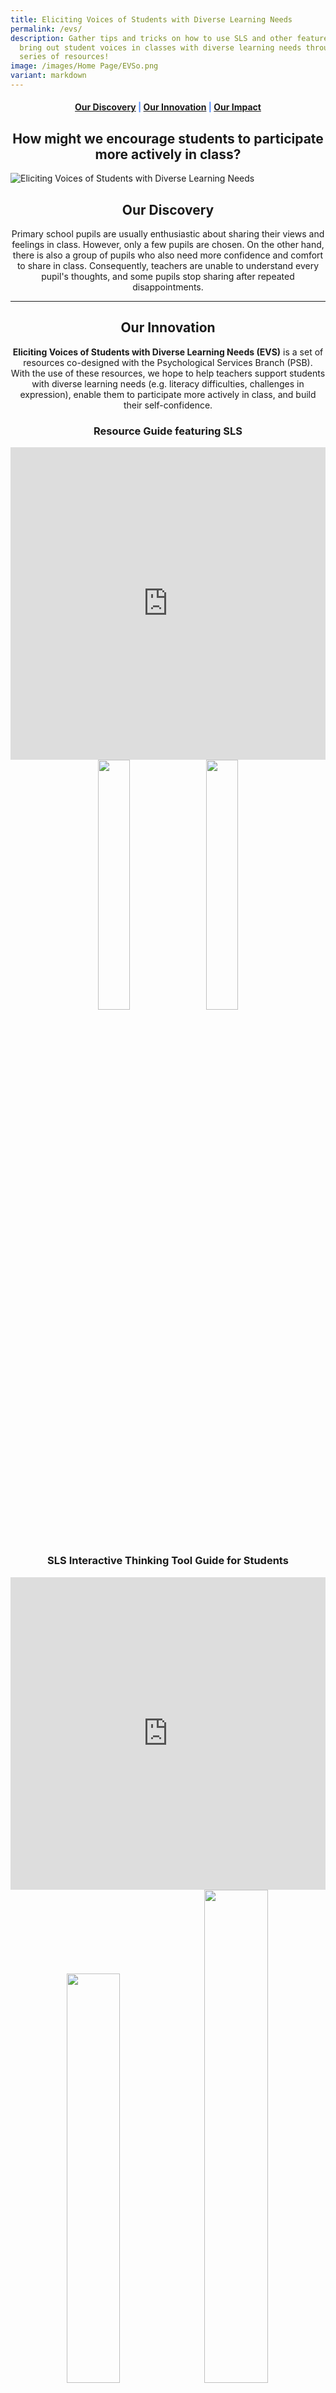 ```yaml
---
title: Eliciting Voices of Students with Diverse Learning Needs
permalink: /evs/
description: Gather tips and tricks on how to use SLS and other features to
  bring out student voices in classes with diverse learning needs through a
  series of resources!
image: /images/Home Page/EVSo.png
variant: markdown
---
```

<center><h4 style="color:#578ffe;"><a href="#discovery">Our Discovery</a>  |  <a href="#innovation">Our Innovation</a>  |  <a href="#impact">Our Impact</a></h4></center>

<center><h2>How might we encourage students to participate more actively in class?</h2></center>

![Eliciting Voices of Students with Diverse Learning Needs](/images/EVS/EVS%20Featured%20Image.png)

<center><h2 id="discovery">Our Discovery</h2></center>
<center>Primary school pupils are usually enthusiastic about sharing their views and feelings in class. However, only a few pupils are chosen. On the other hand, there is also a group of pupils who also need more confidence and comfort to share in class. Consequently, teachers are unable to understand every pupil's thoughts, and some pupils stop sharing after repeated disappointments.</center>

-----------------

<center><h2 id="innovation">Our Innovation</h2></center>
<center><b>Eliciting Voices of Students with Diverse Learning Needs (EVS)</b> is a set of resources co-designed with the Psychological Services Branch (PSB).</center>
<center>With the use of these resources, we hope to help teachers support students with diverse learning needs (e.g. literacy difficulties, challenges in expression), enable them to participate more actively in class, and build their self-confidence.</center>

<center><h3>Resource Guide featuring SLS</h3></center>

<iframe src="https://docs.google.com/presentation/d/e/2PACX-1vRPfkvKQ-U7TQRCAPHdLZBBHTes9RZgFyaAEcIebsMCDIH3GK8VPoQfIu5pZjViYQ/embed?start=true&amp;loop=false&amp;delayms=10000" frameborder="0" width="100%" height="500" allowfullscreen="true"></iframe>

<center><a href="/files/EVS_v1_1.pdf" target="_blank" rel="noopener noreferrer"><img src="/images/Buttons/download-the-guide.png" style="width:32%; display: inline; margin-right:0.5rem"></a>
<a href="https://vle.learning.moe.edu.sg/mrv/community-gallery/lesson/view/fefe3103-655a-4d94-ba9c-9aa8cbf01fe8/cover" target="_blank" rel="noopener noreferrer"><img src="/images/Buttons/view-the-guide-on-sls.png" style="width:32%; display: inline;"></a></center>

<center><h3>SLS Interactive Thinking Tool Guide for Students</h3></center>

<iframe allowfullscreen="true" height="500" width="100%" frameborder="0" src="https://docs.google.com/presentation/d/e/2PACX-1vTFSlh5qydisKV4M_IHwxIvCcQwh2vTgsrS0mArYvy8vASbtZlJj_RKCCdRsf7I0Ys-JRkx7Y-2Zjqj/embed?start=true&amp;loop=true&amp;delayms=10000"></iframe>

<center><a href="https://for.edu.sg/evsslsittppt" target="_blank" rel="noopener noreferrer"><img src="/images/Buttons/download-the-editable-guide.png" style="width:41%; display: inline; margin-right:0.5rem"></a>
<a href="https://vle.learning.moe.edu.sg/mrv/community-gallery/lesson/view/e3d55ee0-386b-4e6d-bacb-06a79f4371b4/cover" target="_blank" rel="noopener noreferrer"><img src="/images/Buttons/assign-your-students-the-guide-on-sls.png" style="width:45%; display: inline;"></a></center>


------------------

<center><h2 id="impact">Our Impact</h2></center>

<center>Find out how teachers elicit the voices of students with diverse learning needs through the use of EVS in the primary TRANSIT* classroom!</center>

<center><small>*The TRANsition Support for InTegration (TRANSIT) programme helps Primary 1 students identified with social and behavioural needs to develop foundational self-management skills when they start school.</small></center>

<center><h3>Sembawang Primary School</h3></center>

<center>Teachers from Sembawang Primary School designed a SLS lesson with the use of poll and supporting image features, ITT and pre-populated student answer (drawing) to further elicit voices of students with diverse learning needs.</center>

<iframe allowfullscreen="" allow="accelerometer; autoplay; clipboard-write; encrypted-media; gyroscope; picture-in-picture" frameborder="0" title="YouTube video player" src="https://www.youtube.com/embed/YeBweHC6YzI" height="500" width="100%"></iframe>

<center><blockquote><i>"From the (EVS) resource guide, we incorporated the use of the SLS Interactive Thinking Tool (ITT) in our lesson. One of the benefits is that my quieter pupils are more responsive after the use of the SLS ITT." - Special Educational Needs (SEN) Officer</i></blockquote></center>

<center><a href="https://vle.learning.moe.edu.sg/mrv/community-gallery/lesson/view/45526087-9fe1-4f6b-887e-d303f15f53a0/cover" target="_blank" rel="noopener noreferrer"><img src="/images/Buttons/evs-sls-lesson-feelings.png" style="width:30%; display: inline;"></a></center>

---------------------

<center><h3>St. Anthony's Primary School</h3></center>

<center>Teachers from St Anthony’s Primary School designed a SLS lesson with the use of poll and supporting image features, and hints to further elicit the voices of students with diverse learning needs.</center>

<iframe allowfullscreen="" allow="accelerometer; autoplay; clipboard-write; encrypted-media; gyroscope; picture-in-picture" frameborder="0" title="YouTube video player" src="https://www.youtube.com/embed/g5aL4HJRlQc" height="500" width="100%"></iframe>

<center><blockquote><i>"The (EVS) resource guide highlights tools such as the text-to-speech function. (The use of such tools) is useful for students with literacy needs as they can listen to the instructions instead of struggling through the reading process." - TRANSIT Teacher</i></blockquote></center>

<center><a href="https://vle.learning.moe.edu.sg/mrv/community-gallery/lesson/view/48ecf4c2-ac17-4386-a69d-368b3f6ce570/cover" target="_blank" rel="noopener noreferrer"><img src="/images/Buttons/evs-sls-lesson-asking-for-permission.png" style="width:45%; display: inline;"></a></center>

--------

<center>Have a query or feedback on our innovations? We'd love to hear from you <a href="/contact" target="_blank" rel="noopener noreferrer">here</a>!</center>